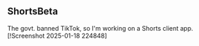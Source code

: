 ## ShortsBeta

The govt. banned TikTok, so I'm working on a Shorts client app.
[!Screenshot 2025-01-18 224848]
